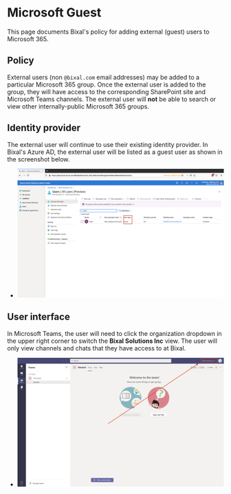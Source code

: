 # Microsoft Guest

This page documents Bixal's policy for adding external (guest) users to Microsoft 365.

## Policy
External users (non `@bixal.com` email addresses) may be added to a particular Microsoft 365 group. Once the external user is added to the group, they will have access to the corresponding SharePoint site and Microsoft Teams channels. The external user will **not** be able to search or view other internally-public Microsoft 365 groups.

## Identity provider
The external user will continue to use their existing identity provider. In Bixal's Azure AD, the external user will be listed as a guest user as shown in the screenshot below.

* ![external user listed as guest](../../images/user-provisioning-microsoft-guest/azure-ad.png)

## User interface
In Microsoft Teams, the user will need to click the organization dropdown in the upper right corner to switch the **Bixal Solutions Inc** view. The user will only view channels and chats that they have access to at Bixal.

* ![switch to Bixal view](../../images/user-provisioning-microsoft-guest/switch-view.png)
